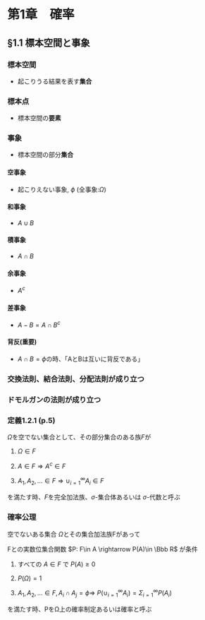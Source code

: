 # 第1章　確率

## §1.1 標本空間と事象

### 標本空間

- 起こりうる結果を表す**集合**

### 標本点

- 標本空間の**要素**

### 事象

- 標本空間の部分**集合**


#### 空事象

- 起こりえない事象, $\phi$ (全事象:$\Omega$)

#### 和事象

- $A\cup B$

#### 積事象

- $A\cap B$

#### 余事象

- $A^c$

#### 差事象

- $A - B = A\cap B^c$

#### 背反(重要)

- $A\cap B = \phi$の時、「AとBは互いに背反である」


### 交換法則、結合法則、分配法則が成り立つ

### ドモルガンの法則が成り立つ


### 定義1.2.1 (p.5)

$\Omega$を空でない集合として、その部分集合のある族$F$が

1. $\Omega \in F$

2. $A \in F \Rightarrow A^c \in F$

3. $A_1, A_2, ... \in F \Rightarrow \cup_{i=1}^{\infty}A_i \in F$

を満たす時、$F$を完全加法族、$\sigma$-集合体あるいは $\sigma$-代数と呼ぶ

### 確率公理

空でないある集合 $\Omega$とその集合加法族Fがあって

Fとの実数位集合関数 $P: F\in A \rightarrow P(A)\in \Bbb R$ が条件

1. すべての $A\in F$ で $P(A)\geq 0$

2. $P(\Omega ) = 1$

3. $A_1, A_2, ... \in F, A_i \cap A_j = \phi \Rightarrow$
   $P(\cup_{i=1}^{\infty}A_i)=\Sigma_{i=1}^{\infty}P(A_i)$

を満たす時、PをΩ上の確率制定あるいは確率と呼ぶ
